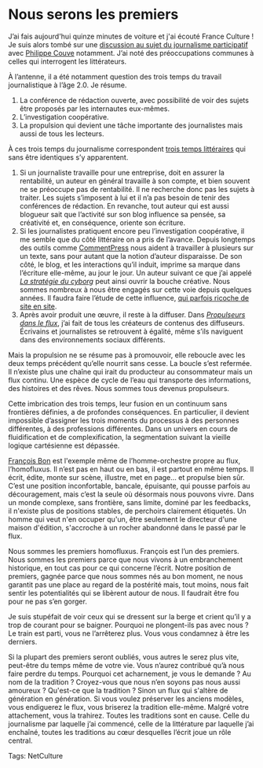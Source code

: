 # Nous serons les premiers

J’ai fais aujourd'hui quinze minutes de voiture et j'ai écouté France Culture ! Je suis alors tombé sur une [discussion au sujet du journalisme participatif](http://www.franceculture.com/emission-place-de-la-toile-journalisme-et-reseaux-sociaux-documentaire-la-rue-est-a-eux-2011-01-23.h) avec [Philippe Couve](http://twitter.com/#!/couve) notamment. J’ai noté des préoccupations communes à celles qui interrogent les littérateurs.<span id="more-21047"></span>

À l’antenne, il a été notamment question des trois temps du travail journalistique à l’âge 2.0. Je résume.

1. La conférence de rédaction ouverte, avec possibilité de voir des sujets être proposés par les internautes eux-mêmes.
2. L’investigation coopérative.
3. La propulsion qui devient une tâche importante des journalistes mais aussi de tous les lecteurs.

À ces trois temps du journalisme correspondent [trois temps littéraires](http://blog.tcrouzet.com/2010/12/31/ebooks-gratuit-ca-marche/) qui sans être identiques s’y apparentent.

1. Si un journaliste travaille pour une entreprise, doit en assurer la rentabilité, un auteur en général travaille à son compte, et bien souvent ne se préoccupe pas de rentabilité. Il ne recherche donc pas les sujets à traiter. Les sujets s’imposent à lui et il n’a pas besoin de tenir des conférences de rédaction. En revanche, tout auteur qui est aussi blogueur sait que l’activité sur son blog influence sa pensée, sa créativité et, en conséquence, oriente son écriture.
2. Si les journalistes pratiquent encore peu l’investigation coopérative, il me semble que du côté littéraire on a pris de l’avance. Depuis longtemps des outils comme [CommentPress](http://www.futureofthebook.org/commentpress/) nous aident à travailler à plusieurs sur un texte, sans pour autant que la notion d’auteur disparaisse. De son côté, le blog, et les interactions qu’il induit, imprime sa marque dans l’écriture elle-même, au jour le jour. Un auteur suivant ce que j’ai appelé [*La stratégie du cyborg*](http://blog.tcrouzet.com/la-strategie-du-cyborg/) peut ainsi ouvrir la bouche créative. Nous sommes nombreux à nous être engagés sur cette voie depuis quelques années. Il faudra faire l’étude de cette influence, [qui parfois ricoche de site en site](http://blog.tcrouzet.com/2011/01/22/histoire-d%E2%80%99un-texte-ecrit-grace-au-net/).
3. Après avoir produit une œuvre, il reste à la diffuser. Dans [*Propulseurs dans le flux*](http://blog.tcrouzet.com/propulseurs-dans-le-flux/), j’ai fait de tous les créateurs de contenus des diffuseurs. Écrivains et journalistes se retrouvent à égalité, même s’ils naviguent dans des environnements sociaux différents.

Mais la propulsion ne se résume pas à promouvoir, elle reboucle avec les deux temps précédent qu’elle nourrit sans cesse. La boucle s’est refermée. Il n’existe plus une chaîne qui irait du producteur au consommateur mais un flux continu. Une espèce de cycle de l’eau qui transporte des informations, des histoires et des rêves. Nous sommes tous devenus propulseurs.

Cette imbrication des trois temps, leur fusion en un continuum sans frontières définies, a de profondes conséquences. En particulier, il devient impossible d’assigner les trois moments du processus à des personnes différentes, à des professions différentes. Dans un univers en cours de fluidification et de complexification, la segmentation suivant la vieille logique cartésienne est dépassée.

[François Bon](http://www.tierslivre.net/) est l'exemple même de l’homme-orchestre propre au flux, l’homofluxus. Il n’est pas en haut ou en bas, il est partout en même temps. Il écrit, édite, monte sur scène, illustre, met en page… et propulse bien sûr. C’est une position inconfortable, bancale, épuisante, qui pousse parfois au découragement, mais c’est la seule où désormais nous pouvons vivre. Dans un monde complexe, sans frontière, sans limite, dominé par les feedbacks, il n'existe plus de positions stables, de perchoirs clairement étiquetés. Un homme qui veut n'en occuper qu'un, être seulement le directeur d'une maison d'édition, s'accroche à un rocher abandonné dans le passé par le flux.

Nous sommes les premiers homofluxus. François est l’un des premiers. Nous sommes les premiers parce que nous vivons à un embranchement historique, en tout cas pour ce qui concerne l’écrit. Notre position de premiers, gagnée parce que nous sommes nés au bon moment, ne nous garantit pas une place au regard de la postérité mais, tout moins, nous fait sentir les potentialités qui se libèrent autour de nous. Il faudrait être fou pour ne pas s’en gorger.

Je suis stupéfait de voir ceux qui se dressent sur la berge et crient qu’il y a trop de courant pour se baigner. Pourquoi ne plongent-ils pas avec nous ? Le train est parti, vous ne l’arrêterez plus. Vous vous condamnez à être les derniers.

Si la plupart des premiers seront oubliés, vous autres le serez plus vite, peut-être du temps même de votre vie. Vous n’aurez contribué qu’à nous faire perdre du temps. Pourquoi cet acharnement, je vous le demande ? Au nom de la tradition ? Croyez-vous que nous n’en soyons pas nous aussi amoureux ? Qu'est-ce que la tradition ? Sinon un flux qui s'altère de génération en génération. Si vous voulez préserver les anciens modèles, vous endiguerez le flux, vous briserez la tradition elle-même. Malgré votre attachement, vous la trahirez. Toutes les traditions sont en cause. Celle du journalisme par laquelle j’ai commencé, celle de la littérature par laquelle j’ai enchaîné, toutes les traditions au cœur desquelles l’écrit joue un rôle central.

Tags: NetCulture
